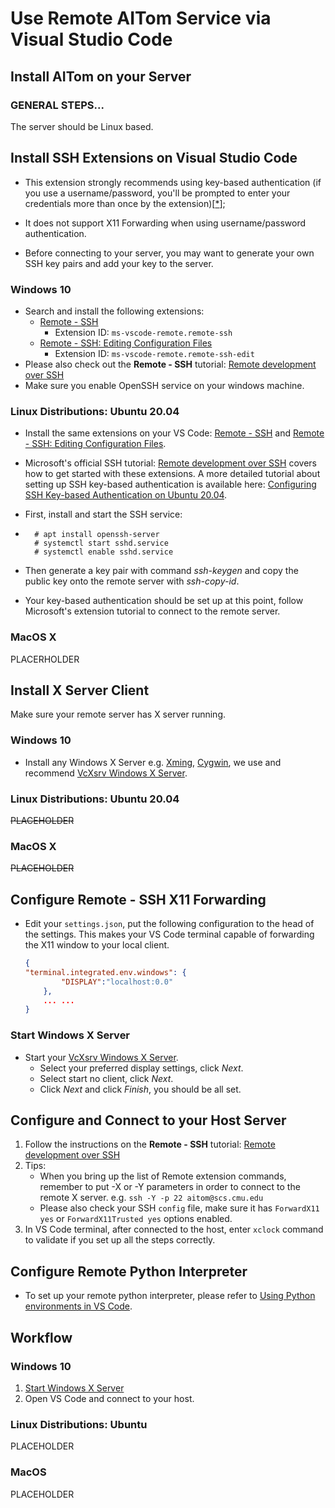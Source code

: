 # Use Remote AITom Service via Visual Studio Code

## Install AITom on your Server

### GENERAL STEPS...

The server should be Linux based.

## Install SSH Extensions on Visual Studio Code

- This extension strongly recommends using key-based authentication (if you use a username/password, you'll be prompted to enter your credentials more than once by the extension)[[*](https://code.visualstudio.com/docs/remote/ssh-tutorial)];

- It does not support X11 Forwarding when using username/password authentication.

- Before connecting to your server, you may want to generate your own SSH key pairs and add your key to the server.

### Windows 10

- Search and install the following extensions:
  - [Remote - SSH](https://marketplace.visualstudio.com/items?itemName=ms-vscode-remote.remote-ssh)  
    - Extension ID:  `ms-vscode-remote.remote-ssh` 
  - [Remote - SSH: Editing Configuration Files](https://marketplace.visualstudio.com/items?itemName=ms-vscode-remote.remote-ssh-edit) 
    - Extension ID:  `ms-vscode-remote.remote-ssh-edit` 
- Please also check out the **Remote - SSH** tutorial: [Remote development over SSH](https://code.visualstudio.com/docs/remote/ssh-tutorial) 
- Make sure you enable OpenSSH service on your windows machine.

### Linux Distributions: Ubuntu 20.04

* Install the same extensions on your VS Code: [Remote - SSH](https://marketplace.visualstudio.com/items?itemName=ms-vscode-remote.remote-ssh) and [Remote - SSH: Editing Configuration Files](https://marketplace.visualstudio.com/items?itemName=ms-vscode-remote.remote-ssh-edit).

* Microsoft's official SSH tutorial: [Remote development over SSH](https://code.visualstudio.com/docs/remote/ssh-tutorial) covers how to get started with these extensions. A more detailed tutorial about setting up SSH key-based authentication is available here: [Configuring SSH Key-based Authentication on Ubuntu 20.04](https://www.answertopia.com/ubuntu/configuring-ssh-key-based-authentication-on-ubuntu/).

* First, install and start the SSH service: 

* ```
    # apt install openssh-server
    # systemctl start sshd.service
    # systemctl enable sshd.service
    ```

* Then generate a key pair with command *ssh-keygen* and copy the public key onto the remote server with *ssh-copy-id*.

* Your key-based authentication  should be set up at this point, follow Microsoft's extension tutorial to connect to the remote server.

### MacOS X

PLACERHOLDER

## Install X Server Client

Make sure your remote server has X server running.

### Windows 10

- Install any Windows X Server e.g. [Xming](https://sourceforge.net/projects/xming/), [Cygwin](https://x.cygwin.com/), we use and recommend [VcXsrv Windows X Server](https://sourceforge.net/projects/vcxsrv/).

### Linux Distributions: Ubuntu 20.04

~~PLACEHOLDER~~ 

### MacOS X

~~PLACEHOLDER~~ 

## Configure Remote - SSH X11 Forwarding

- Edit your `settings.json`, put the following configuration to the head of the settings. This makes your VS Code terminal capable of forwarding the X11 window to your local client.

  ```json
  {
  "terminal.integrated.env.windows": {
          "DISPLAY":"localhost:0.0"
      },
      ... ...
  }
  ```

### <a name="startxsrv"></a> Start Windows X Server

- Start your [VcXsrv Windows X Server](https://sourceforge.net/projects/vcxsrv/).
  - Select your preferred display settings, click *Next*.
  - Select start no client, click *Next*.
  - Click *Next* and click *Finish*, you should be all set.

## Configure and Connect to your Host Server

1. Follow the instructions on the **Remote - SSH** tutorial: [Remote development over SSH](https://code.visualstudio.com/docs/remote/ssh-tutorial) 
2. Tips:
   - When you bring up the list of Remote extension commands, remember to put -X or -Y parameters in order to connect to the remote X server. e.g. `ssh -Y -p 22 aitom@scs.cmu.edu` 
   - Please also check your SSH `config` file, make sure it has `ForwardX11 yes` or `ForwardX11Trusted yes` options enabled.
3. In VS Code terminal, after connected to the host, enter `xclock` command to validate if you set up all the steps correctly.

## Configure Remote Python Interpreter

- To set up your remote python interpreter, please refer to [Using Python environments in VS Code](https://code.visualstudio.com/docs/python/environments).

## Workflow

### Windows 10

1. [Start Windows X Server](#startxsrv) 
2. Open VS Code and connect to your host.

### Linux Distributions: Ubuntu

PLACEHOLDER

### MacOS

PLACEHOLDER
